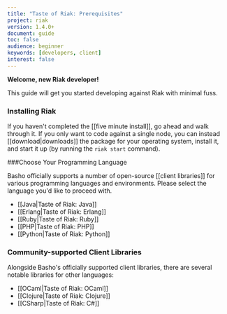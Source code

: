 ```yaml
---
title: "Taste of Riak: Prerequisites"
project: riak
version: 1.4.0+
document: guide
toc: false
audience: beginner
keywords: [developers, client]
interest: false
---
```


**Welcome, new Riak developer!**

This guide will get you started developing against Riak with minimal fuss.

### Installing Riak

If you haven't completed the [[five minute install]], go ahead and walk through it. If you only want to code against a single node, you can instead [[download|downloads]] the package for your operating system, install it, and start it up (by running the `riak start` command).

###Choose Your Programming Language

Basho officially supports a number of open-source [[client libraries]] for various programming languages and environments.  Please select the language you'd like to proceed with.

<ul class="planguages">
<li data-lang="java">[[Java|Taste of Riak: Java]]</li>
<li data-lang="erlang">[[Erlang|Taste of Riak: Erlang]]</li>
<li data-lang="ruby">[[Ruby|Taste of Riak: Ruby]]</li>
<li data-lang="php">[[PHP|Taste of Riak: PHP]]</li>
<li data-lang="python">[[Python|Taste of Riak: Python]]</li>
</ul>

### Community-supported Client Libraries

Alongside Basho's officially supported client libraries, there are several
notable libraries for other languages:

* [[OCaml|Taste of Riak: OCaml]]
* [[Clojure|Taste of Riak: Clojure]]
* [[CSharp|Taste of Riak: C#]]

